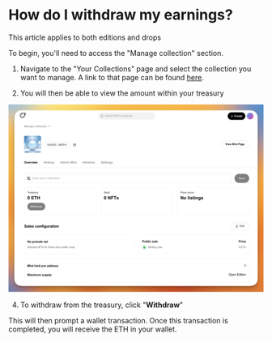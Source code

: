 # How do I withdraw my earnings?

This article applies to both editions and drops

To begin, you'll need to access the "Manage collection" section. 

1. Navigate to the "Your Collections" page and select the collection you want to manage. A link to that page can be found [here](https://freee.xyz/manage).

2. You will then be able to view the amount within your treasury 

![](../../imgs/withdraw_1.jpg)

4. To withdraw from the treasury, click "**Withdraw**"

This will then prompt a wallet transaction. Once this transaction is completed, you will receive the ETH in your wallet.